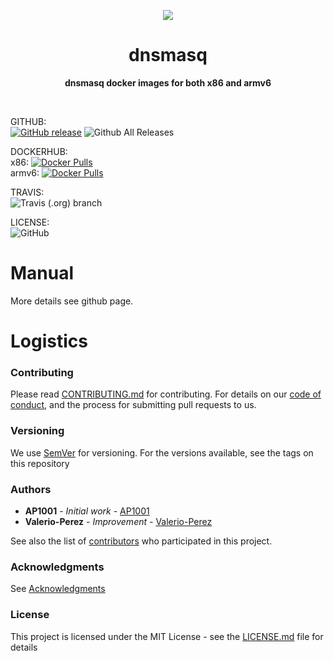 <p align="center">
  <img src="https://www.lucidchart.com/publicSegments/view/29425bed-466b-494b-9eed-d58802ef3065/image.png">
</p>

<h1 align="center"> dnsmasq </h1>
<p align="center">
  <b >dnsmasq docker images for both x86 and armv6</b>
</p>
<br>

GITHUB:  
[![GitHub release](https://img.shields.io/github/release/elespejo/dnsmasq.svg)](https://github.com/elespejo/dnsmasq/releases)
![Github All Releases](https://img.shields.io/github/downloads/elespejo/dnsmasq/total.svg)

DOCKERHUB:  
x86: [![Docker Pulls](https://img.shields.io/docker/pulls/elespejo/dnsmasq-x86.svg)](https://hub.docker.com/r/elespejo/dnsmasq-x86/tags/)  
armv6: [![Docker Pulls](https://img.shields.io/docker/pulls/elespejo/dnsmasq-x86.svg)](https://hub.docker.com/r/elespejo/dnsmasq-armv6/tags/)

TRAVIS:  
![Travis (.org) branch](https://img.shields.io/travis/elespejo/dnsmasq/master.svg)

LICENSE:  
![GitHub](https://img.shields.io/github/license/elespejo/dnsmasq.svg)

# Manual

More details see github page.


# Logistics

### Contributing

Please read [CONTRIBUTING.md](https://github.com/elespejo/dnsmasq/blob/master/.github/CONTRIBUTING.md) for contributing.
For details on our [code of conduct](https://github.com/elespejo/dnsmasq/blob/master/.github/CODE_OF_CONDUCT.md), and the process for submitting pull requests to us.

### Versioning

We use [SemVer](http://semver.org/) for versioning. For the versions available, see the tags on this repository

### Authors

* **AP1001** - *Initial work* - [AP1001](https://github.com/AP1001)
* **Valerio-Perez** - *Improvement* - [Valerio-Perez](https://github.com/Valerio-Perez)

See also the list of [contributors](https://github.com/elespejo/dnsmasq/graphs/contributors) who participated in this project.

### Acknowledgments

See [Acknowledgments](https://github.com/elespejo/dnsmasq/blob/master/.github/ACKNOWLEDGMENTS.md)


### License

This project is licensed under the MIT License - see the [LICENSE.md](https://github.com/elespejo/dnsmasq/blob/master/LICENSE.md) file for details

